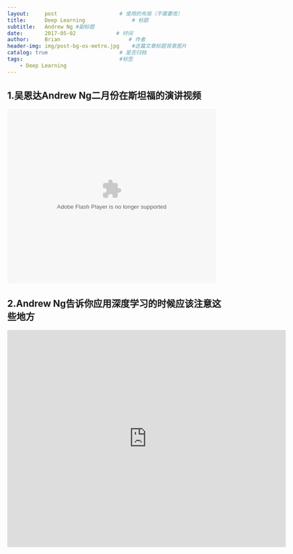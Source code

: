 ```yaml
---
layout:     post                    # 使用的布局（不需要改）
title:      Deep Learning               # 标题 
subtitle:   Andrew Ng #副标题
date:       2017-05-02             # 时间
author:     Brian                      # 作者
header-img: img/post-bg-os-metro.jpg    #这篇文章标题背景图片
catalog: true                       # 是否归档
tags:                               #标签
    - Deep Learning
---
```

## 1.吴恩达Andrew Ng二月份在斯坦福的演讲视频
<embed src="https://imgcache.qq.com/tencentvideo_v1/playerv3/TPout.swf?max_age=86400&v=20161117&vid=f0386ekq9x4&auto=0" allowFullScreen="true" quality="high" width="480" height="400" align="middle" allowScriptAccess="always" type="application/x-shockwave-flash">

## 2.Andrew Ng告诉你应用深度学习的时候应该注意这些地方 
<iframe frameborder="0" width="640" height="498" src="https://v.qq.com/iframe/player.html?vid=n033315h0c9&tiny=0&auto=0" allowfullscreen></iframe>



